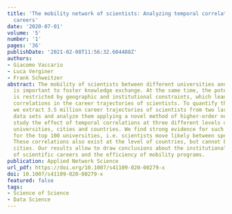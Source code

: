 ```yaml
---
title: 'The mobility network of scientists: Analyzing temporal correlations in scientific
  careers'
date: '2020-07-01'
volume: '5'
number: '1'
pages: '36'
publishDate: '2021-02-08T11:56:32.604488Z'
authors:
- Giacomo Vaccario
- Luca Verginer
- Frank Schweitzer
abstract: The mobility of scientists between different universities and countries
  is important to foster knowledge exchange. At the same time, the potential mobility
  is restricted by geographic and institutional constraints, which leads to temporal
  correlations in the career trajectories of scientists. To quantify this effect,
  we extract 3.5 million career trajectories of scientists from two large scale bibliographic
  data sets and analyze them applying a novel method of higher-order networks. We
  study the effect of temporal correlations at three different levels of aggregation,
  universities, cities and countries. We find strong evidence for such correlations
  for the top 100 universities, i.e. scientists move likely between specific institutions.
  These correlations also exist at the level of countries, but cannot be found for
  cities. Our results allow to draw conclusions about the institutional path dependence
  of scientific careers and the efficiency of mobility programs.
publication: Applied Network Science
url_pdf: https://doi.org/10.1007/s41109-020-00279-x
doi: 10.1007/s41109-020-00279-x
featured: false
tags:
- Science of Science
- Data Science
---
```

